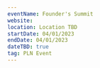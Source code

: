 ```yaml
---
eventName: Founder's Summit
website: 
location: Location TBD
startDate: 04/01/2023
endDate: 04/01/2023
dateTBD: true
tag: PLN Event
---
```

